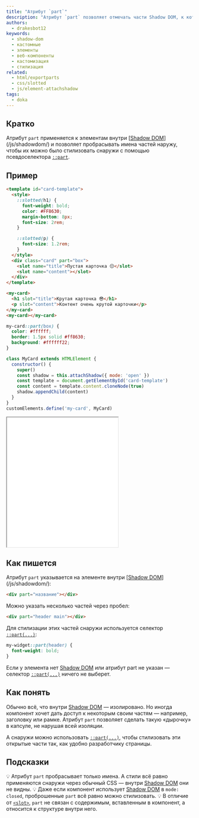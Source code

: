 ```yaml
---
title: "Атрибут `part`"
description: "Атрибут `part` позволяет отмечать части Shadow DOM, к которым можно применять стили из внешнего мира с помощью селектора `::part()`."
authors:
  - drakesbot12
keywords:
  - shadow-dom
  - кастомные
  - элементы
  - веб-компоненты
  - кастомизация
  - стилизация
related:
  - html/exportparts
  - css/slotted
  - js/element-attachshadow
tags:
  - doka
---
```


## Кратко

Атрибут `part` применяется к элементам внутри [[Shadow DOM](/js/shadowdom/)](/js/shadowdom/) и позволяет пробрасывать имена частей наружу, чтобы их можно было стилизовать снаружи с помощью псевдоселектора [`::part`](/css/part/).

## Пример

```html
<template id="card-template">
  <style>
    ::slotted(h1) {
      font-weight: bold;
      color: #FF8630;
      margin-bottom: 8px;
      font-size: 2rem;
    }

    ::slotted(p) {
      font-size: 1.2rem;
    }
  </style>
  <div class="card" part="box">
    <slot name="title">Пустая карточка 😔</slot>
    <slot name="content"></slot>
  </div>
</template>

<my-card>
  <h1 slot="title">Крутая карточка 😎</h1>
  <p slot="content">Контент очень крутой карточки</p>
</my-card>
<my-card></my-card>
```

```css
my-card::part(box) {
  color: #ffffff;
  border: 1.5px solid #ff8630;
  background: #ffffff22;
}
```

```js
class MyCard extends HTMLElement {
  constructor() {
    super()
    const shadow = this.attachShadow({ mode: 'open' })
    const template = document.getElementById('card-template')
    const content = template.content.cloneNode(true)
    shadow.appendChild(content)
  }
}
customElements.define('my-card', MyCard)
```

<iframe title="Стилизация части Shadow DOM с помощью `part`" src="demos/basic/" height="350"></iframe>

## Как пишется

Атрибут `part` указывается на элементе внутри [[Shadow DOM](/js/shadowdom/)](/js/shadowdom/):

```html
<div part="название"></div>
```

Можно указать несколько частей через пробел:

```html
<div part="header main"></div>
```

Для стилизации этих частей снаружи используется селектор [`::part(...)`](/css/part/):

```css
my-widget::part(header) {
  font-weight: bold;
}
```

Если у элемента нет [Shadow DOM](/js/shadowdom/) или атрибут part не указан — селектор [`::part(...)`](/css/part/) ничего не выберет.

## Как понять

Обычно всё, что внутри [Shadow DOM](/js/shadowdom/) — изолировано. Но иногда компонент хочет дать доступ к некоторым своим частям — например, заголовку или рамке. Атрибут `part` позволяет сделать такую «дырочку» в капсуле, не нарушая всей изоляции.

А снаружи можно использовать [`::part(...)`](/css/part/), чтобы стилизовать эти открытые части так, как удобно разработчику страницы.

## Подсказки

💡 Атрибут `part` пробрасывает только имена. А стили всё равно применяются снаружи через обычный CSS — внутри [Shadow DOM](/js/shadowdom/) они не видны.
💡 Даже если компонент использует [Shadow DOM](/js/shadowdom/) в `mode: closed`, проброшенные `part` всё равно можно стилизовать.
💡 В отличие от [`<slot>`](/html/slot/), `part` не связан с содержимым, вставленным в компонент, а относится к структуре внутри него.
